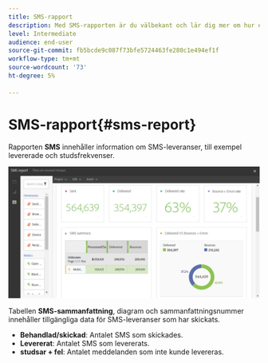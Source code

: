 ```yaml
---
title: SMS-rapport
description: Med SMS-rapporten är du välbekant och lär dig mer om hur era SMS-leveranser fungerar.
level: Intermediate
audience: end-user
source-git-commit: fb5bcde9c087f73bfe5724463fe280c1e494ef1f
workflow-type: tm+mt
source-wordcount: '73'
ht-degree: 5%

---
```


# SMS-rapport{#sms-report}

Rapporten **SMS** innehåller information om SMS-leveranser, till exempel levererade och studsfrekvenser.

![](assets/dynamic_report_sms.png)

Tabellen **SMS-sammanfattning**, diagram och sammanfattningsnummer innehåller tillgängliga data för SMS-leveranser som har skickats.

* **Behandlad/skickad**: Antalet SMS som skickades.
* **Levererat**: Antalet SMS som levererats.
* **studsar + fel**: Antalet meddelanden som inte kunde levereras.
